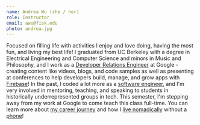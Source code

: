 ```yaml
---
name: Andrea Wu (she / her)
role: Instructor
email: awu@fisk.edu
photo: andrea.jpg
---
```


Focused on filling life with activities I enjoy and love doing, having the most fun, and living my best life! I graduated from UC Berkeley with a degree in Electrical Engineering and Computer Science and minors in Music and Philosophy, and I work as a [Developer Relations Engineer](tinyurl.com/whatsdre) at Google - creating content like videos, blogs, and code samples as well as presenting at conferences to help developers build, manage, and grow apps with [Firebase](firebase.google.com)! In the past, I coded a lot more as a [software engineer](https://medium.com/@careermentor/whats-a-day-to-day-of-a-software-engineer-like-92d30ab79a30), and I'm very involved in mentoring, teaching, and speaking to students in historically underrepresented groups in tech. This semester, I'm stepping away from my work at Google to come teach this class full-time. You can learn more about [my career journey](https://medium.com/@andreacareer/my-career-journey-adfd377781e0) and how I [live nomadically](tinyurl.com/nomadqa) without a [phone](tinyurl.com/myphonestory)!
